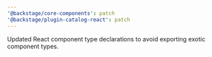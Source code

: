 ```yaml
---
'@backstage/core-components': patch
'@backstage/plugin-catalog-react': patch
---
```


Updated React component type declarations to avoid exporting exotic component types.
